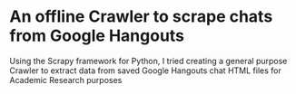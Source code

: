 # An offline Crawler to scrape chats from Google Hangouts

Using the Scrapy framework for Python, I tried creating a general purpose Crawler to extract data from saved Google Hangouts chat HTML files for Academic Research purposes